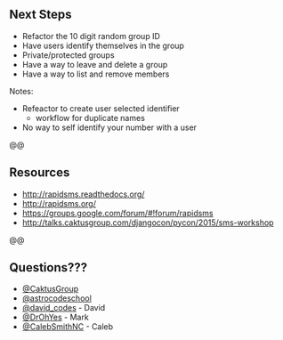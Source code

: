 ## Next Steps

- Refactor the 10 digit random group ID
- Have users identify themselves in the group
- Private/protected groups
- Have a way to leave and delete a group
- Have a way to list and remove members

Notes:

 - Refeactor to create user selected identifier
   - workflow for duplicate names
 - No way to self identify your number with a user

@@

## Resources

- http://rapidsms.readthedocs.org/
- http://rapidsms.org/
- https://groups.google.com/forum/#!forum/rapidsms
- http://talks.caktusgroup.com/djangocon/pycon/2015/sms-workshop

@@

## Questions???

- [@CaktusGroup](https://twitter.com/CaktusGroup)
- [@astrocodeschool](https://twitter.com/astrocodeschool)
- [@david_codes](https://twitter.com/david_codes) - David
- [@DrOhYes](httpdavid_codess://twitter.com/DrOhYes) - Mark
- [@CalebSmithNC](https://twitter.com/CalebSmithNC)  - Caleb
